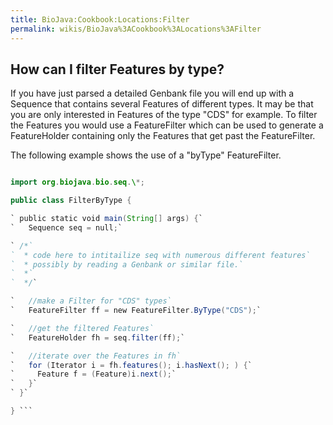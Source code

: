 ```yaml
---
title: BioJava:Cookbook:Locations:Filter
permalink: wikis/BioJava%3ACookbook%3ALocations%3AFilter
---
```


How can I filter Features by type?
----------------------------------

If you have just parsed a detailed Genbank file you will end up with a
Sequence that contains several Features of different types. It may be
that you are only interested in Features of the type "CDS" for example.
To filter the Features you would use a FeatureFilter which can be used
to generate a FeatureHolder containing only the Features that get past
the FeatureFilter.

The following example shows the use of a "byType" FeatureFilter.

```java import java.util.\*;

import org.biojava.bio.seq.\*;

public class FilterByType {

` public static void main(String[] args) {`  
`   Sequence seq = null;`

` /*`  
`  * code here to intitailize seq with numerous different features`  
`  * possibly by reading a Genbank or similar file.`  
`  *`  
`  */`

`   //make a Filter for "CDS" types`  
`   FeatureFilter ff = new FeatureFilter.ByType("CDS");`

`   //get the filtered Features`  
`   FeatureHolder fh = seq.filter(ff);`

`   //iterate over the Features in fh`  
`   for (Iterator i = fh.features(); i.hasNext(); ) {`  
`     Feature f = (Feature)i.next();`  
`   }`  
` }`

} ```
